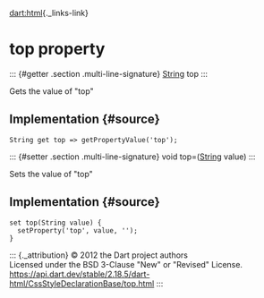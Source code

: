 [dart:html](../../dart-html/dart-html-library){._links-link}

top property
============

::: {#getter .section .multi-line-signature}
[String](../../dart-core/string-class) top
:::

Gets the value of \"top\"

Implementation {#source}
--------------

``` {.language-dart data-language="dart"}
String get top => getPropertyValue('top');
```

::: {#setter .section .multi-line-signature}
void top=([String](../../dart-core/string-class) value)
:::

Sets the value of \"top\"

Implementation {#source}
--------------

``` {.language-dart data-language="dart"}
set top(String value) {
  setProperty('top', value, '');
}
```

::: {._attribution}
© 2012 the Dart project authors\
Licensed under the BSD 3-Clause \"New\" or \"Revised\" License.\
<https://api.dart.dev/stable/2.18.5/dart-html/CssStyleDeclarationBase/top.html>
:::
